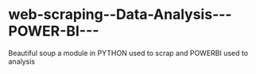 # web-scraping--Data-Analysis---POWER-BI---
Beautiful soup a module in PYTHON used to scrap and POWERBI used to analysis
